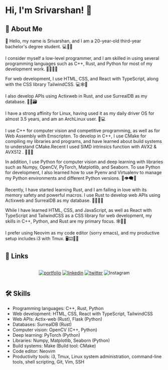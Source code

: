
# Hi, I'm Srivarshan! 👋


## 🚀 About Me

👋 Hello, my name is Srivarshan, and I am a 20-year-old third-year bachelor's degree student. 💻👨‍🎓

I consider myself a low-level programmer, and I am skilled in using several programming languages such as C++, Rust, and Python for most of my development work. 🧑‍💻👨‍💻

For web development, I use HTML, CSS, and React with TypeScript, along with the CSS library TailwindCSS. 💻🕸️🎨

I also develop APIs using Actixweb in Rust, and use SurrealDB as my database. 🚀🔗🗃️

I have a strong affinity for Linux, having used it as my daily driver OS for almost 3.5 years, and am an ArchLinux user. 🐧💻

I use C++ for computer vision and competitive programming, as well as for Web Assembly with Emscripten. To develop in C++, I use CMake for compiling my libraries and programs, and have learned about build systems to understand CMake.Recent I used SIMD intrinsics function with AVX2 & AVX512 . 👨‍💻👀

In addition, I use Python for computer vision and deep learning with libraries such as Numpy, OpenCV, PyTorch, Matplotlib, and Seaborn. To use Python for development, I also learned how to use Pyenv and Virtualenv to manage my Python environments and different Python versions. 🐍👁️‍🗨️🤖

Recently, I have started learning Rust, and I am falling in love with its memory safety and powerful macros. I use Rust to develop web APIs using Actixweb and SurrealDB as my database. 🦀👨‍💻🔥

While I have learned HTML, CSS, and JavaScript, as well as React with TypeScript and TailwindCSS as a CSS library for web development, my skills in C++, Python, and Rust are my primary focus. 🕸️👨‍💻

I prefer using Neovim as my code editor (sorry emacs), and my productive setup includes i3 with Tmux. 🖥️⌨️👨‍💻

## 🔗 Links

<div style="display: flex; justify-content: center; align-item: center">

[![portfolio](https://img.shields.io/badge/my_portfolio-000?style=for-the-badge&logo=ko-fi&logoColor=white)](https://srivarshan.dev/)
[![linkedin](https://img.shields.io/badge/linkedin-0A66C2?style=for-the-badge&logo=linkedin&logoColor=white)](https://www.linkedin.com/in/sri-varshan-aa853a233/)
[![twitter](https://img.shields.io/badge/twitter-1DA1F2?style=for-the-badge&logo=twitter&logoColor=white)](https://twitter.com/Sri4574)
![Instagram](https://img.shields.io/badge/Instagram-%23E4405F?style=for-the-badge&logo=instagram&logoColor=white&color=gradient)

</div>

## 🛠 Skills


* Programming languages: C++, Rust, Python
* Web development: HTML, CSS, React with TypeScript, TailwindCSS
* Web APIs: Actix-web (Rust), Flask (Python)
* Databases: SurrealDB (Rust)
* Computer vision: OpenCV (C++, Python)
* Deep learning: PyTorch (Python)
* Libraries: Numpy, Matplotlib, Seaborn (Python)
* Build systems: Make (Build tool: CMake)
* Code editor: Neovim
* Productivity tools: i3, Tmux, Linux system administration, command-line tools, shell scripting, Git, Vim, SSH

